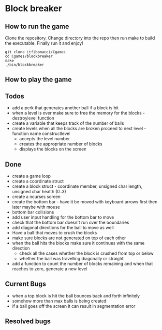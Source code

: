# Block breaker

## How to run the game
Clone the repository. Change directory into the repo then run make to build the executable. Finally run it and enjoy!
```
git clone itfibonacci/Cgames
cd Cgames/blockbreaker
make
./bin/blockbreaker
```

## How to play the game

## Todos
- add a perk that generates another ball if a block is hit
- when a level is over make sure to free the memory for the blocks - destroylevel function
- create a variable that keeps track of the number of balls
- create levels when all the blocks are broken proceed to next level - function name constructlevel
	- accepts the level number
	- creates the appropriate number of blocks
	- displays the blocks on the screen

## Done
- create a game loop
- create a coordinate struct
- create a block struct - coordinate member, unsigned char length, unsigned char health (0..3)
- create a ncurses screen
- create the bottom bar - have it be moved with keyboard arrows first then later maybe with mouse
- bottom bar collisions
- add user input handling for the bottom bar to move
- check that the bottom bar doesn't run over the boundaries
- add diagonal directions for the ball to move as well
- Have a ball that moves to crush the blocks
- make sure blocks are not generated on top of each other
- when the ball hits the blocks make sure it continues with the same direction
	- check all the cases whether the block is crushed from top or below
	- whether the ball was travelling diagonally or straight
- add a function to count the number of blocks remaining and when that reaches to zero, generate a new level

## Current Bugs
- when a top block is hit the ball bounces back and forth infinitely
- somehow more than max balls is being created
- if a ball goes off the screen it can result in segmentation error

## Resolved bugs

